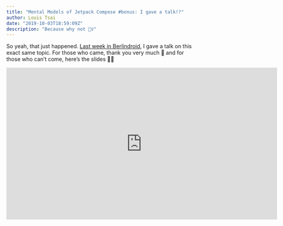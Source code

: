 ```yaml
---
title: "Mental Models of Jetpack Compose #bonus: I gave a talk!?"
author: Louis Tsai
date: "2019-10-03T18:59:09Z"
description: "Because why not 🤷‍♀️"
---
```


So yeah, that just happened. [Last week in Berlindroid](https://www.meetup.com/berlindroid/events/ktlzcryzmbhc/), I gave a talk on this exact same topic. For those who came, thank you very much 🤗 and for those who can’t come, here’s the slides 💁‍♀️

<iframe src="https://cdn.embedly.com/widgets/media.html?src=https%3A%2F%2Fspeakerdeck.com%2Fplayer%2F1a0074a0cf844415bb9d0bc33c020b37&amp;url=https%3A%2F%2Fspeakerdeck.com%2Flouistsaitszho%2Fmental-modles-of-jetpack-compose&amp;image=https%3A%2F%2Fspeakerd.s3.amazonaws.com%2Fpresentations%2F1a0074a0cf844415bb9d0bc33c020b37%2Fslide_0.jpg%3F555164&amp;key=a19fcc184b9711e1b4764040d3dc5c07&amp;type=text%2Fhtml&amp;schema=speakerdeck" width="710" height="399" frameborder="0" scrolling="no"><a href="https://medium.com/media/68960ee3e79291bd18f26e9a3fc273d2/href">https://medium.com/media/68960ee3e79291bd18f26e9a3fc273d2/href</a></iframe>
